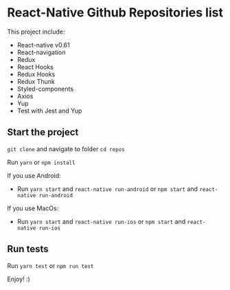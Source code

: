 # React-Native Github Repositories list

This project include:

- React-native v0.61
- React-navigation
- Redux
- React Hooks
- Redux Hooks
- Redux Thunk
- Styled-components
- Axios
- Yup
- Test with Jest and Yup

## Start the project

`git clone` and navigate to folder `cd repos`

Run `yarn` or `npm install`

If you use Android:

- Run `yarn start` and `react-native run-android` or `npm start` and `react-native run-android`

If you use MacOs:

- Run `yarn start` and `react-native run-ios` or `npm start` and `react-native run-ios`

## Run tests

Run `yarn test` or `npm run test`

Enjoy! :)
